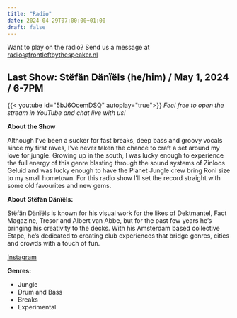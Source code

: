 ```yaml
---
title: "Radio"
date: 2024-04-29T07:00:00+01:00
draft: false
---
```

<!--We're offline now, you can check out the [radio archive]({{< ref "/radio_archive" >}}) in the meantime.-->

Want to play on the radio? Send us a message at <radio@frontleftbythespeaker.nl>

## Last Show: Stëfän Dänïëls (he/him) / May 1, 2024 / 6-7PM
<!--fangs & NEEDA VEEZA / April 17, 2024 / 5:30-6:30PM-->
{{< youtube id="5bJ6OcemDSQ" autoplay="true">}}
*Feel free to open the stream in YouTube and chat live with us!*

**About the Show**

Although I’ve been a sucker for fast breaks, deep bass and groovy vocals since my first raves, I’ve never taken the chance to craft a set around my love for jungle. Growing up in the south, I was lucky enough to experience the full energy of this genre blasting through the sound systems of Zinloos Geluid and was lucky enough to have the Planet Jungle crew bring Roni size to my small hometown. For this radio show I’ll set the record straight with some old favourites and new gems.

**About Stëfän Dänïëls:**

Stëfän Dänïëls is known for his visual work for the likes of Dektmantel, Fact Magazine, Tresor and Albert van Abbe, but for the past few years he’s bringing his creativity to the decks. With his Amsterdam based collective Etape, he’s dedicated to creating club experiences that bridge genres, cities and crowds with a touch of fun.

[Instagram](https://www.instagram.com/stefandaniels)

**Genres:**
- Jungle
- Drum and Bass
- Breaks
- Experimental


